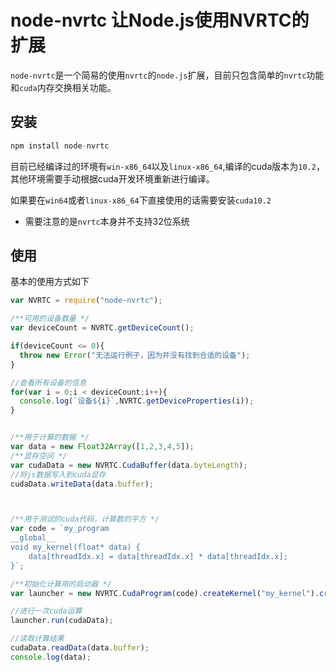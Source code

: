# node-nvrtc 让Node.js使用NVRTC的扩展

`node-nvrtc`是一个简易的使用`nvrtc`的`node.js`扩展，目前只包含简单的`nvrtc`功能和`cuda`内存交换相关功能。



## 安装

```javascript
npm install node-nvrtc
```

目前已经编译过的环境有`win-x86_64`以及`linux-x86_64`,编译的cuda版本为`10.2`，其他环境需要手动根据cuda开发环境重新进行编译。

如果要在`win64`或者`linux-x86_64`下直接使用的话需要安装`cuda10.2`

 - 需要注意的是`nvrtc`本身并不支持32位系统

## 使用

基本的使用方式如下

```javascript
var NVRTC = require("node-nvrtc");

/**可用的设备数量 */
var deviceCount = NVRTC.getDeviceCount();

if(deviceCount <= 0){
  throw new Error("无法运行例子，因为并没有找到合适的设备");
}

//查看所有设备的信息
for(var i = 0;i < deviceCount;i++){
  console.log(`设备${i}`,NVRTC.getDeviceProperties(i));
}


/**用于计算的数据 */
var data = new Float32Array([1,2,3,4,5]);
/**显存空间 */
var cudaData = new NVRTC.CudaBuffer(data.byteLength);
//将js数据写入到cuda显存
cudaData.writeData(data.buffer);



/**用于测试的cuda代码，计算数的平方 */
var code = `my_program
__global__
void my_kernel(float* data) {
    data[threadIdx.x] = data[threadIdx.x] * data[threadIdx.x];
}`;

/**初始化计算用的启动器 */
var launcher = new NVRTC.CudaProgram(code).createKernel("my_kernel").createInstantiate([]).createLauncher([1,1,1],[data.length,1,1]);

//进行一次cuda运算
launcher.run(cudaData);

//读取计算结果
cudaData.readData(data.buffer);
console.log(data);
```